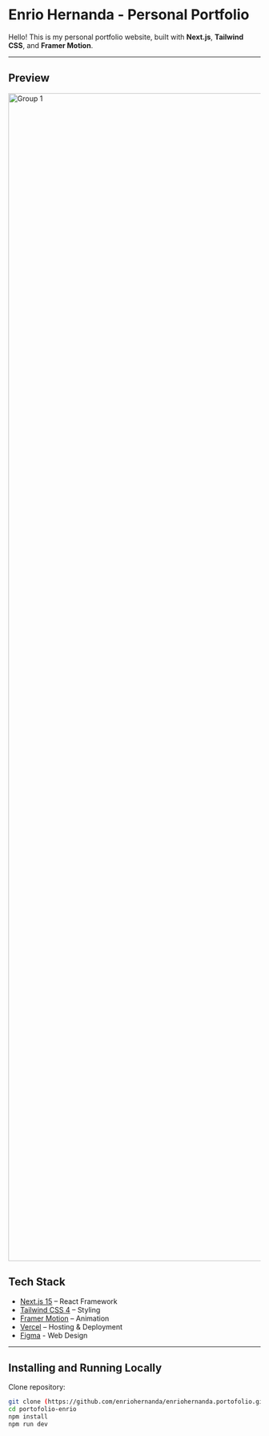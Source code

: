 # Enrio Hernanda - Personal Portfolio

Hello!
This is my personal portfolio website, built with **Next.js**, **Tailwind CSS**, and **Framer Motion**.  

---

## Preview

<img width="3220" height="2333" alt="Group 1" src="https://github.com/user-attachments/assets/cbc20bd6-eb51-4fc9-b8c0-b00334ea1657" />



## Tech Stack

- [Next.js 15](https://nextjs.org/) – React Framework
- [Tailwind CSS 4](https://tailwindcss.com/) – Styling
- [Framer Motion](https://www.framer.com/motion/) – Animation
- [Vercel](https://vercel.com/) – Hosting & Deployment
- [Figma](https://www.figma.com/design/Cb2svTQVZYKo8IwQMkXY7G/Portofolio---Enrio-Hernanda?node-id=0-1&p=f&t=Qeze7g0KFDLgdzG9-0) - Web Design

---


## Installing and Running Locally

Clone repository:

```bash
git clone (https://github.com/enriohernanda/enriohernanda.portofolio.git)
cd portofolio-enrio
npm install
npm run dev
